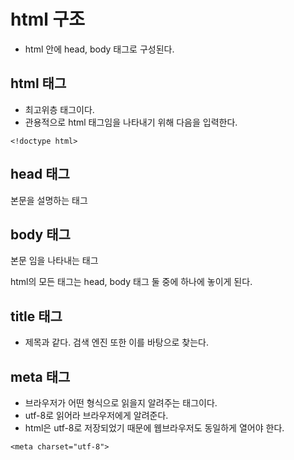 # html 구조

* html 안에 head, body 태그로 구성된다.

## html 태그

* 최고위층 태그이다.
* 관용적으로 html 태그임을 나타내기 위해 다음을 입력한다.

~~~
<!doctype html>
~~~

## head 태그
본문을 설명하는 태그 

## body 태그
본문 임을 나타내는 태그

html의 모든 태그는 head, body 태그 둘 중에 하나에 놓이게 된다.

## title 태그

* 제목과 같다. 검색 엔진 또한 이를 바탕으로 찾는다. 

## meta 태그

* 브라우저가 어떤 형식으로 읽을지 알려주는 태그이다.
* utf-8로 읽어라 브라우저에게 알려준다.
* html은 utf-8로 저장되었기 때문에 웹브라우저도 동일하게 열어야 한다.

~~~
<meta charset="utf-8">
~~~


